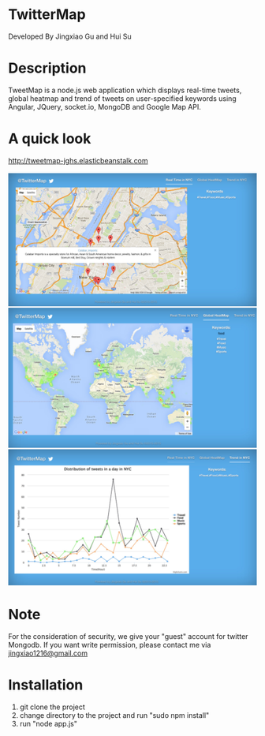 # TwitterMap
Developed By Jingxiao Gu and Hui Su
# Description
TweetMap is a node.js web application which displays real-time tweets, 
global heatmap and trend of tweets on user-specified keywords using 
Angular, JQuery, socket.io, MongoDB and Google Map API.
# A quick look
http://tweetmap-jghs.elasticbeanstalk.com
</br>
</br>
![alt tag](https://github.com/jingxiaogu1216/TwitterMap/blob/master/screenshots/realtime.jpg)
![alt tag](https://github.com/jingxiaogu1216/TwitterMap/blob/master/screenshots/heatmap.jpg)
![alt tag](https://github.com/jingxiaogu1216/TwitterMap/blob/master/screenshots/trend.jpg)
# Note
For the consideration of security, we give your "guest" account for twitter Mongodb. If you want write permission, please contact me via jingxiao1216@gmail.com
# Installation
1. git clone the project
2. change directory to the project and run "sudo npm install"
3. run "node app.js"

